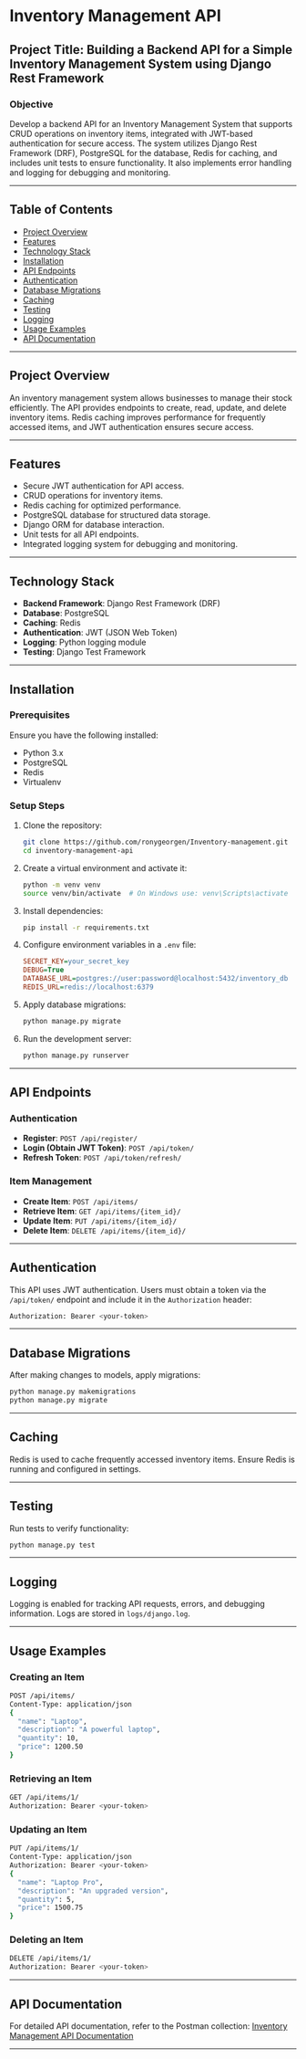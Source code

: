 # Inventory Management API

## Project Title: Building a Backend API for a Simple Inventory Management System using Django Rest Framework

### Objective
Develop a backend API for an Inventory Management System that supports CRUD operations on inventory items, integrated with JWT-based authentication for secure access. The system utilizes Django Rest Framework (DRF), PostgreSQL for the database, Redis for caching, and includes unit tests to ensure functionality. It also implements error handling and logging for debugging and monitoring.

---

## Table of Contents
- [Project Overview](#project-overview)
- [Features](#features)
- [Technology Stack](#technology-stack)
- [Installation](#installation)
- [API Endpoints](#api-endpoints)
- [Authentication](#authentication)
- [Database Migrations](#database-migrations)
- [Caching](#caching)
- [Testing](#testing)
- [Logging](#logging)
- [Usage Examples](#usage-examples)
- [API Documentation](#api-documentation)

---

## Project Overview
An inventory management system allows businesses to manage their stock efficiently. The API provides endpoints to create, read, update, and delete inventory items. Redis caching improves performance for frequently accessed items, and JWT authentication ensures secure access.

---

## Features
- Secure JWT authentication for API access.
- CRUD operations for inventory items.
- Redis caching for optimized performance.
- PostgreSQL database for structured data storage.
- Django ORM for database interaction.
- Unit tests for all API endpoints.
- Integrated logging system for debugging and monitoring.

---

## Technology Stack
- **Backend Framework**: Django Rest Framework (DRF)
- **Database**: PostgreSQL
- **Caching**: Redis
- **Authentication**: JWT (JSON Web Token)
- **Logging**: Python logging module
- **Testing**: Django Test Framework

---

## Installation
### Prerequisites
Ensure you have the following installed:
- Python 3.x
- PostgreSQL
- Redis
- Virtualenv

### Setup Steps
1. Clone the repository:
   ```sh
   git clone https://github.com/ronygeorgen/Inventory-management.git
   cd inventory-management-api
   ```
2. Create a virtual environment and activate it:
   ```sh
   python -m venv venv
   source venv/bin/activate  # On Windows use: venv\Scripts\activate
   ```
3. Install dependencies:
   ```sh
   pip install -r requirements.txt
   ```
4. Configure environment variables in a `.env` file:
   ```ini
   SECRET_KEY=your_secret_key
   DEBUG=True
   DATABASE_URL=postgres://user:password@localhost:5432/inventory_db
   REDIS_URL=redis://localhost:6379
   ```
5. Apply database migrations:
   ```sh
   python manage.py migrate
   ```
6. Run the development server:
   ```sh
   python manage.py runserver
   ```

---

## API Endpoints
### Authentication
- **Register**: `POST /api/register/`
- **Login (Obtain JWT Token)**: `POST /api/token/`
- **Refresh Token**: `POST /api/token/refresh/`

### Item Management
- **Create Item**: `POST /api/items/`
- **Retrieve Item**: `GET /api/items/{item_id}/`
- **Update Item**: `PUT /api/items/{item_id}/`
- **Delete Item**: `DELETE /api/items/{item_id}/`

---

## Authentication
This API uses JWT authentication. Users must obtain a token via the `/api/token/` endpoint and include it in the `Authorization` header:
```sh
Authorization: Bearer <your-token>
```

---

## Database Migrations
After making changes to models, apply migrations:
```sh
python manage.py makemigrations
python manage.py migrate
```

---

## Caching
Redis is used to cache frequently accessed inventory items. Ensure Redis is running and configured in settings.

---

## Testing
Run tests to verify functionality:
```sh
python manage.py test
```

---

## Logging
Logging is enabled for tracking API requests, errors, and debugging information. Logs are stored in `logs/django.log`.

---

## Usage Examples
### Creating an Item
```sh
POST /api/items/
Content-Type: application/json
{
  "name": "Laptop",
  "description": "A powerful laptop",
  "quantity": 10,
  "price": 1200.50
}
```

### Retrieving an Item
```sh
GET /api/items/1/
Authorization: Bearer <your-token>
```

### Updating an Item
```sh
PUT /api/items/1/
Content-Type: application/json
Authorization: Bearer <your-token>
{
  "name": "Laptop Pro",
  "description": "An upgraded version",
  "quantity": 5,
  "price": 1500.75
}
```

### Deleting an Item
```sh
DELETE /api/items/1/
Authorization: Bearer <your-token>
```

---

## API Documentation
For detailed API documentation, refer to the Postman collection:
[Inventory Management API Documentation](https://documenter.getpostman.com/view/36618039/2sAYkKGx4p)

---

